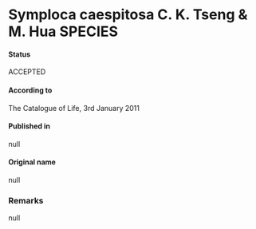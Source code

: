 Symploca caespitosa C. K. Tseng & M. Hua SPECIES
=======

#### Status
ACCEPTED

#### According to
The Catalogue of Life, 3rd January 2011

#### Published in
null

#### Original name
null

### Remarks
null
